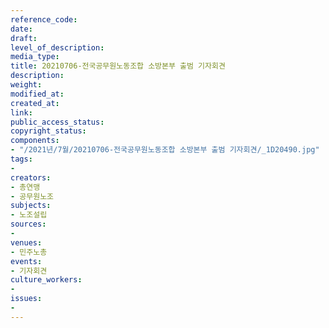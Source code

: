 ```yaml
---
reference_code: 
date: 
draft: 
level_of_description: 
media_type: 
title: 20210706-전국공무원노동조합 소방본부 출범 기자회견
description: 
weight: 
modified_at: 
created_at: 
link: 
public_access_status: 
copyright_status: 
components:
- "/2021년/7월/20210706-전국공무원노동조합 소방본부 출범 기자회견/_1D20490.jpg"
tags:
- 
creators:
- 총연맹
- 공무원노조
subjects:
- 노조설립
sources:
- 
venues:
- 민주노총
events:
- 기자회견
culture_workers:
- 
issues:
- 
---
```

